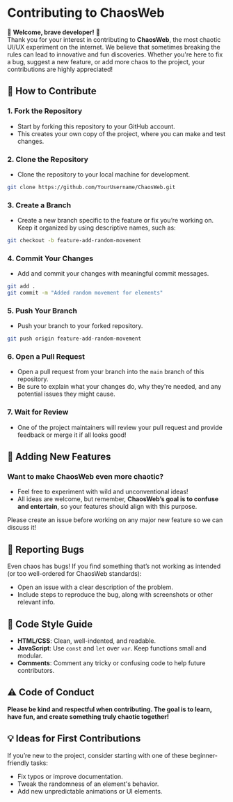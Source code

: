 # Contributing to ChaosWeb

🎉 **Welcome, brave developer!** 🎉  
Thank you for your interest in contributing to **ChaosWeb**, the most chaotic UI/UX experiment on the internet. We believe that sometimes breaking the rules can lead to innovative and fun discoveries. Whether you're here to fix a bug, suggest a new feature, or add more chaos to the project, your contributions are highly appreciated!

## 📝 How to Contribute

### 1. Fork the Repository
- Start by forking this repository to your GitHub account.
- This creates your own copy of the project, where you can make and test changes.

### 2. Clone the Repository
- Clone the repository to your local machine for development.

```bash
git clone https://github.com/YourUsername/ChaosWeb.git
```

### 3. Create a Branch
- Create a new branch specific to the feature or fix you’re working on. Keep it organized by using descriptive names, such as:

```bash
git checkout -b feature-add-random-movement
```

### 4. Commit Your Changes
- Add and commit your changes with meaningful commit messages.

```bash
git add .
git commit -m "Added random movement for elements"
```

### 5. Push Your Branch
- Push your branch to your forked repository.
```bash
git push origin feature-add-random-movement
```

### 6. Open a Pull Request

- Open a pull request from your branch into the `main` branch of this repository.
- Be sure to explain what your changes do, why they're needed, and any potential issues they might cause.

### 7. Wait for Review

- One of the project maintainers will review your pull request and provide feedback or merge it if all looks good!

## 🧪 Adding New Features

### Want to make ChaosWeb even more chaotic?

- Feel free to experiment with wild and unconventional ideas!
- All ideas are welcome, but remember, **ChaosWeb’s goal is to confuse and entertain**, so your features should align with this purpose.


Please create an issue before working on any major new feature so we can discuss it!

## 🐛 Reporting Bugs

Even chaos has bugs! If you find something that’s not working as intended (or too well-ordered for ChaosWeb standards):

- Open an issue with a clear description of the problem.
- Include steps to reproduce the bug, along with screenshots or other relevant info.

## 🌟 Code Style Guide

- **HTML/CSS**: Clean, well-indented, and readable.
- **JavaScript**: Use `const` and `let` over `var`. Keep functions small and modular.
- **Comments**: Comment any tricky or confusing code to help future contributors.

## ⚠️ Code of Conduct

**Please be kind and respectful when contributing. The goal is to learn, have fun, and create something truly chaotic together!**

## 💡 Ideas for First Contributions

If you’re new to the project, consider starting with one of these beginner-friendly tasks:

- Fix typos or improve documentation.
- Tweak the randomness of an element's behavior.
- Add new unpredictable animations or UI elements.
